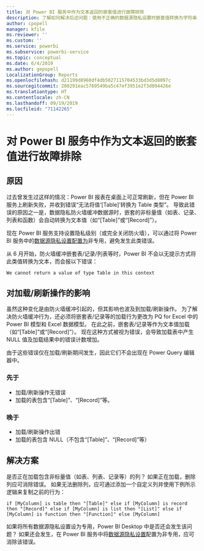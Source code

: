 ```yaml
---
title: 对 Power BI 服务中作为文本返回的嵌套值进行故障排除
description: 了解如何解决后述问题：使用不正确的数据源隐私设置时嵌套值转换为字符串
author: cpopell
manager: kfile
ms.reviewer: ''
ms.custom: ''
ms.service: powerbi
ms.subservice: powerbi-service
ms.topic: conceptual
ms.date: 6/4/2019
ms.author: gepopell
LocalizationGroup: Reports
ms.openlocfilehash: d21199d8960df4db5027115704533bd3d5d8097c
ms.sourcegitcommit: 200291eac5769549ba5c47ef3951e2f3d094426e
ms.translationtype: HT
ms.contentlocale: zh-CN
ms.lasthandoff: 09/19/2019
ms.locfileid: "71142265"
---
```

# <a name="troubleshooting-nested-values-returned-as-text-in-power-bi-service"></a>对 Power BI 服务中作为文本返回的嵌套值进行故障排除

## <a name="cause"></a>原因

过去曾发生过这样的情况：Power BI 报表在桌面上可正常刷新，但在 Power BI 服务上刷新失败，并收到错误“无法将值‘[Table]’转换为 Table 类型”。 导致此错误的原因之一是，数据隐私防火墙缓冲数据源时，嵌套的非标量值（如表、记录、列表和函数）会自动转换为文本值（如“[Table]”或“[Record]”）。

现在 Power BI 服务支持设置隐私级别（或完全关闭防火墙），可以通过将 Power BI 服务中的[数据源隐私设置配置为](https://powerbi.microsoft.com/en-us/blog/privacy-levels-for-cloud-data-sources/)非专用，避免发生此类错误。

从 6 月开始，防火墙缓冲嵌套表/记录/列表等时，Power BI 不会以无提示方式将此类值转换为文本，而会报以下错误： 

`We cannot return a value of type Table in this context`

## <a name="effect-on-loadrefresh"></a>对加载/刷新操作的影响

虽然这种变化是由防火墙缓冲引起的，但其影响也波及到加载/刷新操作。 为了解决防火墙缓冲行为，还必须将嵌套表/记录等的加载行为更改为 PQ for Excel 中的 Power BI 模型和 Excel 数据模型。 在此之前，嵌套表/记录等作为文本值加载（如“[Table]”或“[Record]”）。 现在这种方式被视为错误，会导致加载表中产生 NULL 值及加载结果中的错误计数增加。

由于这些错误仅在加载/刷新期间发生，因此它们不会出现在 Power Query 编辑器中。

### <a name="before"></a>先于

- 加载/刷新操作无错误
- 加载的表包含“[Table]”、“[Record]”等。
 

### <a name="after"></a>晚于

- 加载/刷新操作出错
- 加载的表包含 NULL（不包含“[Table]”、“[Record]”等）
 

## <a name="resolution"></a>解决方案

是否正在加载包含非标量值（如表、列表、记录等）的列？
如果正在加载，删除列应可消除错误。
如果无法删除列，应可通过添加一个自定义列并使用下例所示逻辑来复制之前的行为：

`if [MyColumn] is table then "[Table]" else if [MyColumn] is record then "[Record]" else if [MyColumn] is list then "[List]" else if [MyColumn] is function then "[Function]" else [MyColumn]`

如果将所有数据源隐私设置设为专用，Power BI Desktop 中是否还会发生该问题？
如果还会发生，在 Power BI 服务中将[数据源隐私设置](https://powerbi.microsoft.com/en-us/blog/privacy-levels-for-cloud-data-sources/)配置为非专用，应可消除该错误。
